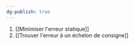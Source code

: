```yaml
---
dg-publish: true
---
```

1. [[Minimiser l'erreur statique]]
2. [[Trouver l'erreur à un échelon de consigne]]
